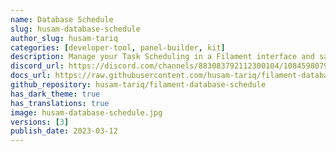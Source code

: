 ```yaml
---
name: Database Schedule
slug: husam-database-schedule
author_slug: husam-tariq
categories: [developer-tool, panel-builder, kit]
description: Manage your Task Scheduling in a Filament interface and save schedules to the database.
discord_url: https://discord.com/channels/883083792112300104/1084598079442919554
docs_url: https://raw.githubusercontent.com/husam-tariq/filament-database-schedule/v2.0.0/README.md
github_repository: husam-tariq/filament-database-schedule
has_dark_theme: true
has_translations: true
image: husam-database-schedule.jpg
versions: [3]
publish_date: 2023-03-12
---
```

